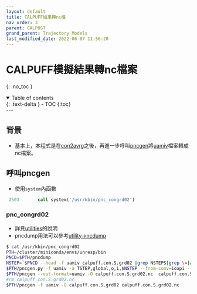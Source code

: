 ```yaml
---
layout: default
title: CALPUFF結果轉nc檔
nav_order: 3
parent: CALPOST
grand_parent: Trajectory Models
last_modified_date: 2022-06-07 11:56:20
---
```


# CALPUFF模擬結果轉nc檔案
{: .no_toc }

<details open markdown="block">
  <summary>
    Table of contents
  </summary>
  {: .text-delta }
- TOC
{:toc}
</details>
---

## 背景
- 基本上，本程式是在[con2avrg](https://sinotec2.github.io/Focus-on-Air-Quality/TrajModels/CALPOST/con2avrg/)之後，再進一步呼叫[pncgen](https://sinotec2.github.io/Focus-on-Air-Quality/utilities/netCDF/pncgen/#pncgen)將[uamiv][uamiv]檔案轉成nc檔案。


[uamiv]: <https://github.com/sinotec2/camxruns/wiki/CAMx(UAM)的檔案格式> "CAMx所有二進制 I / O文件的格式，乃是遵循早期UAM(城市空氣流域模型EPA，1990年）建立的慣例。 該二進制文件包含4筆不隨時間改變的表頭記錄，其後則為時間序列的數據記錄。詳見CAMx(UAM)的檔案格式"

## 呼叫pncgen
- 使用`system`內函數

```fortran
 2503       call system('/usr/kbin/pnc_congrd02')
```
### pnc_congrd02
- 詳見[utilities](https://sinotec2.github.io/Focus-on-Air-Quality/utilities/netCDF/pncgen/#examples)的說明
- pncdump用法可以參考[utility->ncdump](https://sinotec2.github.io/Focus-on-Air-Quality/utilities/netCDF/ncdump/)

```bash
$ cat /usr/kbin/pnc_congrd02
PTH=/cluster/miniconda/envs/unresp/bin
PNCD=$PTH/pncdump
NSTEP=`$PNCD --head -f uamiv calpuff.con.S.grd02 |grep NSTEPS|grep \=|awkk 3|tail -n1`
$PTH/pncgen.py -f uamiv -a TSTEP,global,o,i,$NSTEP --from-conv=ioapi --to-conv=cf -O calpuff.con.S.grd02 calpuff.con.S.grd02.nc
$PTH/pncgen --out-format=uamiv -O calpuff.con.S.grd02.nc  calpuff.con.S.grd02
#rm calpuff.con.S.grd02.nc
$PTH/pncgen -f uamiv -O calpuff.con.S.grd02 calpuff.con.S.grd02.nc
```


